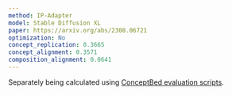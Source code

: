```yaml
---
method: IP-Adapter
model: Stable Diffusion XL
paper: https://arxiv.org/abs/2308.06721
optimization: No
concept_replication: 0.3665
concept_alignment: 0.3571
composition_alignment: 0.0641
---
```


Separately being calculated using <a href="https://github.com/ConceptBed/evaluations">ConceptBed evaluation scripts</a>.
